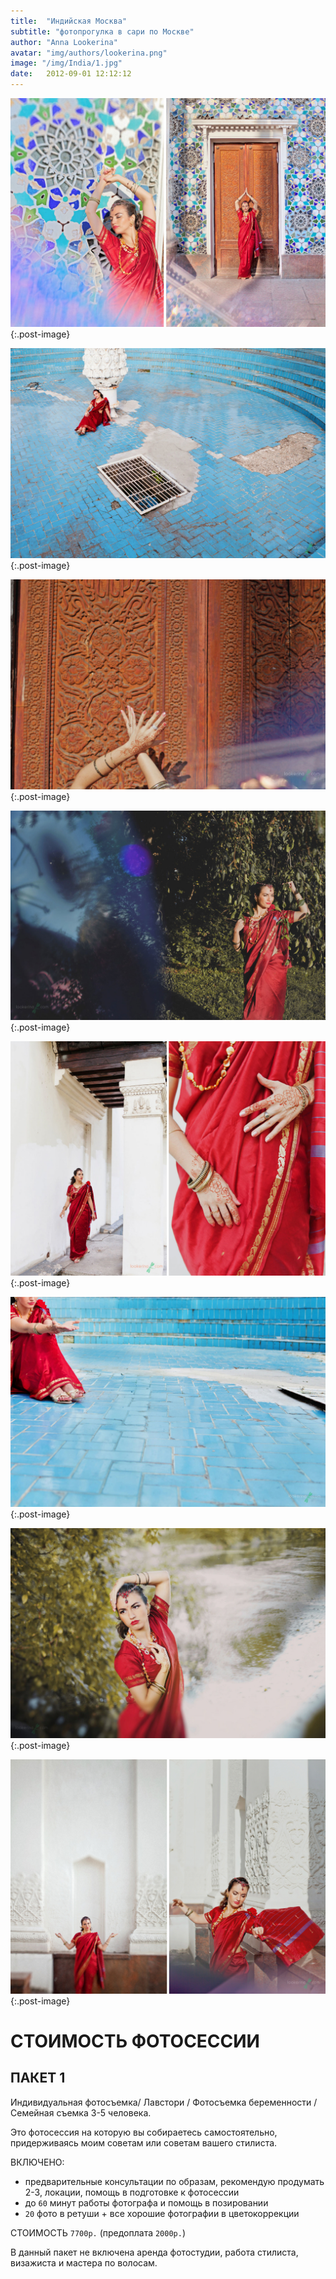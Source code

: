 ```yaml
---
title:  "Индийская Москва"
subtitle: "фотопрогулка в сари по Москве"
author: "Anna Lookerina"
avatar: "img/authors/lookerina.png"
image: "/img/India/1.jpg"
date:   2012-09-01 12:12:12
---
```

![c](./img/India/1.jpg){:.post-image}

![c](./img/India/2.jpg){:.post-image}

![c](./img/India/3.jpg){:.post-image}

![c](./img/India/4.jpg){:.post-image}

![c](./img/India/5.jpg){:.post-image}

![c](./img/India/6.jpg){:.post-image}

![c](./img/India/7.jpg){:.post-image}

![c](./img/India/8.jpg){:.post-image}

# СТОИМОСТЬ ФОТОСЕССИИ

## ПАКЕТ 1 

​Индивидуальная фотосъемка/ Лавстори / Фотосъемка беременности / Семейная съемка 3-5 человека.

Это фотосессия на которую вы собираетесь самостоятельно, придерживаясь моим советам или советам вашего стилиста.

ВКЛЮЧЕНО:

* предварительные консультации по образам, рекомендую продумать 2-3, локации, помощь в подготовке к фотосессии
* до `60` минут работы фотографа и помощь в позировании
* `20` фото в ретуши + все хорошие фотографии в цветокоррекции

СТОИМОСТЬ `7700р.` (предоплата `2000р.`)

В данный пакет не включена аренда фотостудии, работа стилиста, визажиста и мастера по волосам.
